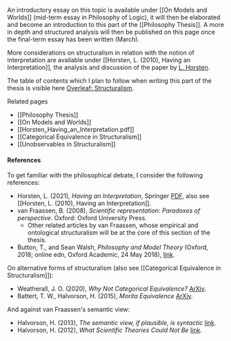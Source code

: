 An introductory essay on this topic is available under [[On Models and Worlds]] (mid-term essay in Philosophy of Logic), it will then be elaborated and become an introduction to this part of the [[Philosophy Thesis]]. A more in depth and structured analysis will then be published on this page once the final-term essay has been written (March).

More considerations on structuralism in relation with the notion of interpretation are available under [[Horsten, L. (2010), Having an Interpretation]], the analysis and discussion of the paper by [L. Horsten](https://www.philosophie.uni-konstanz.de/horsten/leon-horsten/).

The table of contents which I plan to follow when writing this part of the thesis is visible here [Overleaf: Structuralism](https://www.overleaf.com/read/ffxmfjnxbkns#10acce).

Related pages
- [[Philosophy Thesis]]
- [[On Models and Worlds]]
- [[Horsten_Having_an_Interpretation.pdf]]
- [[Categorical Equivalence in Structuralism]]
- [[Unobservables in Structuralism]]

#### References
To get familiar with the philosophical debate, I consider the following references:
- Horsten, L. (2021), _Having an Interpretation_, Springer [PDF](https://www.philosophie.uni-konstanz.de/securedl/sdl-eyJ0eXAiOiJKV1QiLCJhbGciOiJIUzI1NiJ9.eyJpYXQiOjE3MDE0NDA2MTksImV4cCI6MTcwMjEzMTgxOSwidXNlciI6MCwiZ3JvdXBzIjpbMCwtMV0sImZpbGUiOiJmaWxlYWRtaW4vcGhpbG9zb3BoaWUvYWctaG9yc3Rlbi9QdWJsaWNhdGlvbnNfTGVvbi9Ib3JzdGVuMjAxMF9IYXZpbmdhbkludGVycHJldGF0aW9uLnBkZiIsInBhZ2UiOjEwODcwNX0.dqyhYTONNT2-jgZ8CFCOhLIqDWKySxOWtNKdWcnFAsM/Horsten2010_HavinganInterpretation.pdf), also see [[Horsten, L. (2010), Having an Interpretation]].
- van Fraassen, B. (2008), _Scientific representation: Paradoxes of perspective_. Oxford: Oxford University Press.
	- Other related articles by van Fraassen, whose empirical and ontological structuralism will be at the core of this section of the thesis.
- Button, T., and Sean Walsh, _Philosophy and Model Theory_ (Oxford, 2018; online edn, Oxford Academic, 24 May 2018), [link](https://doi.org/10.1093/oso/9780198790396.001.0001).

On alternative forms of structuralism (also see [[Categorical Equivalence in Structuralism]]):
 - Weatherall, J. O. (2020), _Why Not Categorical Equivalence?_ [ArXiv](https://arxiv.org/pdf/1812.00943.pdf).
 - Battert, T. W., Halvorson, H. (2015), _Morita Equivalence_ [ArXiv](https://arxiv.org/pdf/1506.04675.pdf).

And against van Fraassen's semantic view:
- Halvorson, H. (2013), _The semantic view, if plausible, is syntactic_ [link](http://philsci-archive.pitt.edu/9625/1/reply%2Dglymour.pdf).
- Halvorson, H. (2012), _What Scientific Theories Could Not Be_ [link](https://www.jstor.org/stable/10.1086/664745).
